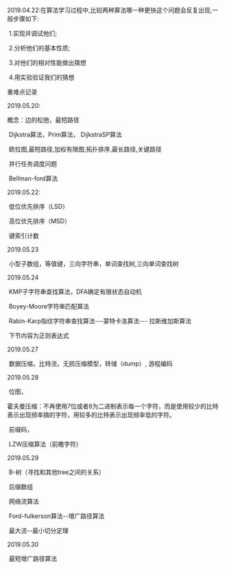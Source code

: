 2019.04.22:在算法学习过程中,比较两种算法哪一种更快这个问题会反复出现,一般步骤如下:

​                   1.实现并调试他们;

​                    2.分析他们的基本性质;

​                    3.对他们的相对性能做出猜想

​		     4.用实验验证我们的猜想

重难点记录

2019.05.20:

概念：边的松弛，最短路径

​           Dijkstra算法，Prim算法， DijkstraSP算法

​			欧拉图,最短路径,加权有限图,拓扑排序,最长路径,关键路径

​			并行任务调度问题

​			Bellman-ford算法



2019.05.22:

​		低位优先排序（LSD）

​		 高位优先排序（MSD）

​		 键索引计数



2019.05.23

​        小型子数组，等值键，三向字符串，单词查找树,三向单词查找树



2019.05.24

​       KMP子字符串查找算法，DFA确定有限状态自动机

​	   Boyey-Moore字符串匹配算法

​       Rabin-Karp指纹字符串查找算法---蒙特卡洛算法--- 拉斯维加斯算法

​	   下节内容为正则表达式

2019.05.27

​       数据压缩，比特流，无损压缩模型，转储（dump）, 游程编码

2019.05.28

​	   位图，

​		霍夫曼压缩：不再使用7位或者8为二进制表示每一个字符，而是使用较少的比特表示出现频率搞的字符，用较多的比特表示出现频率低的字符。

​		前缀码，

​		LZW压缩算法（前瞻字符）

2019.05.29

​		B-树（寻找和其他tree之间的关系）

​		后缀数组

​		网络流算法

​		Ford-fulkerson算法--增广路径算法

​		最大流--最小切分定理

2019.05.30

​		最短增广路径算法
